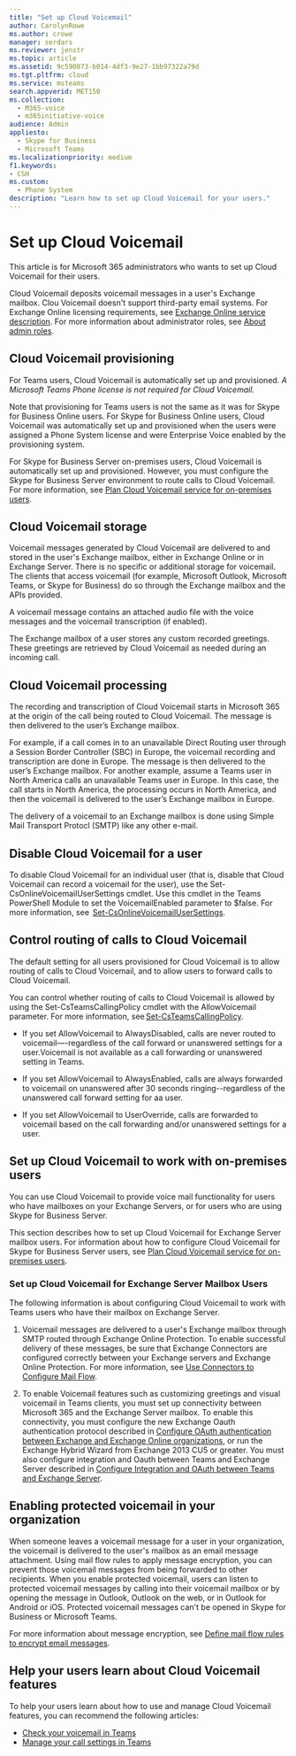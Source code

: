 ```yaml
---
title: "Set up Cloud Voicemail"
author: CarolynRowe
ms.author: crowe
manager: serdars
ms.reviewer: jenstr
ms.topic: article
ms.assetid: 9c590873-b014-4df3-9e27-1bb97322a79d
ms.tgt.pltfrm: cloud
ms.service: msteams
search.appverid: MET150
ms.collection:
  - M365-voice
  - m365initiative-voice
audience: Admin
appliesto:
  - Skype for Business
  - Microsoft Teams
ms.localizationpriority: medium
f1.keywords:
- CSH
ms.custom:
  - Phone System
description: "Learn how to set up Cloud Voicemail for your users."
---
```


# Set up Cloud Voicemail

This article is for Microsoft 365 administrators who wants to set up Cloud Voicemail for their users. 

Cloud Voicemail deposits voicemail messages in a user's Exchange mailbox. Clou Voicemail doesn't support third-party email systems. For Exchange Online licensing requirements, see [Exchange Online service description](/office365/servicedescriptions/exchange-online-service-description/exchange-online-service-description#features-available-to-all-plans). For more information about administrator roles, see [About admin roles](/microsoft-365/admin/add-users/about-admin-roles).

## Cloud Voicemail provisioning

For Teams users, Cloud Voicemail is automatically set up and provisioned. *A Microsoft Teams Phone license is not required for Cloud Voicemail.*

Note that provisioning for Teams users is not the same as it was for Skype for Business Online users. For Skype for Business Online users, Cloud Voicemail was automatically set up and provisioned when the users were assigned a Phone System license and were Enterprise Voice enabled by the provisioning system.

For Skype for Business Server on-premises users, Cloud Voicemail is automatically set up and provisioned. However, you must configure the Skype for Business Server environment to route calls to Cloud Voicemail. For more information, see [Plan Cloud Voicemail service for on-premises users](/skypeforbusiness/hybrid/plan-cloud-voicemail.md). 

## Cloud Voicemail storage

Voicemail messages generated by Cloud Voicemail are delivered to and stored in the user's Exchange mailbox, either in Exchange Online or in Exchange Server. There is no specific or additional storage for voicemail. The clients that access voicemail (for example, Microsoft Outlook, Microsoft Teams, or Skype for Business) do so through the Exchange mailbox and the APIs provided. 

A voicemail message contains an attached audio file with the voice messages and the voicemail transcription (if enabled). 

The Exchange mailbox of a user stores any custom recorded greetings. These greetings are retrieved by Cloud Voicemail as needed during an incoming call. 

## Cloud Voicemail processing 

The recording and transcription of Cloud Voicemail starts in Microsoft 365 at the origin of the call being routed to Cloud Voicemail. The message is then delivered to the user’s Exchange mailbox. 

For example, if a call comes in to an unavailable Direct Routing user through a Session Border Controller (SBC) in Europe, the voicemail recording and transcription are done in Europe. The message is then delivered to the user’s Exchange mailbox. For another example, assume a Teams user in North America calls an unavailable Teams user in Europe. In this case, the call starts in North America, the processing occurs in North America, and then the voicemail is delivered to the user’s Exchange mailbox in Europe. 

The delivery of a voicemail to an Exchange mailbox is done using Simple Mail Transport Protocl (SMTP) like any other e-mail. 

## Disable Cloud Voicemail for a user 

To disable Cloud Voicemail for an individual user (that is, disable that Cloud Voicemail can record a voicemail for the user), use the Set-CsOnlineVoicemailUserSettings cmdlet. Use this cmdlet in the Teams PowerShell Module to set the VoicemailEnabled parameter to $false. For more information, see  [Set-CsOnlineVoicemailUserSettings](/powershell/module/skype/set-csonlinevoicemailusersettings.md). 

## Control routing of calls to Cloud Voicemail 

The default setting for all users provisioned for Cloud Voicemail is to allow routing of calls to Cloud Voicemail, and to allow users to forward calls to Cloud Voicemail. 

You can control whether routing of calls to Cloud Voicemail is allowed by using the Set-CsTeamsCallingPolicy cmdlet with the AllowVoicemail parameter. For more information, see [Set-CsTeamsCallingPolicy](/powershell/module/skype/set-csteamscallingpolicy.md). 

- If you set AllowVoicemail to AlwaysDisabled, calls are never routed to voicemail—-regardless of the call forward or unanswered settings for a user.Voicemail is not available as a call forwarding or unanswered setting in Teams.  

- If you set AllowVoicemail to AlwaysEnabled, calls are always forwarded to voicemail on unanswered after 30 seconds ringing--regardless of the unanswered call forward setting for aa user.  

- If you set AllowVoicemail to UserOverride, calls are forwarded to voicemail based on the call forwarding and/or unanswered settings for a user. 



## Set up Cloud Voicemail to work with on-premises users

You can use Cloud Voicemail to provide voice mail functionality for users who have mailboxes on your Exchange Servers, or for users who are using Skype for Business Server. 

This section describes how to set up Cloud Voicemail for Exchange Server mailbox users. For information about how to configure Cloud Voicemail for Skype for Business Server users, see [Plan Cloud Voicemail service for on-premises users](/skypeforbusiness/hybrid/plan-cloud-voicemail).

### Set up Cloud Voicemail for Exchange Server Mailbox Users

The following information is about configuring Cloud Voicemail to work with Teams  users who have their mailbox on Exchange Server.

1. Voicemail messages are delivered to a user's Exchange mailbox through SMTP routed through Exchange Online Protection. To enable successful delivery of these messages, be sure that Exchange Connectors are configured correctly between your Exchange servers and Exchange Online Protection. For more information, see [Use Connectors to Configure Mail Flow](/exchange/mail-flow-best-practices/use-connectors-to-configure-mail-flow/use-connectors-to-configure-mail-flow).

2. To enable Voicemail features such as customizing greetings and visual voicemail in Teams clients, you must set up connectivity between Microsoft 365 and the Exchange Server mailbox. To enable this connectivity, you must configure the new Exchange Oauth authentication protocol described in [Configure OAuth authentication between Exchange and Exchange Online organizations](/exchange/configure-oauth-authentication-between-exchange-and-exchange-online-organizations-exchange-2013-help), or run the Exchange Hybrid Wizard from Exchange 2013 CU5 or greater. You must also configure integration and Oauth between Teams and Exchange Server described in [Configure Integration and OAuth between Teams and Exchange Server](/skypeforbusiness/deploy/integrate-with-exchange-server/oauth-with-online-and-on-premises).


## Enabling protected voicemail in your organization

When someone leaves a voicemail message for a user in your organization, the voicemail is delivered to the user's mailbox as an email message attachment. Using mail flow rules to apply message encryption, you can prevent those voicemail messages from being forwarded to other recipients. When you enable protected voicemail, users can listen to protected voicemail messages by calling into their voicemail mailbox or by opening the message in Outlook, Outlook on the web, or in Outlook for Android or iOS. Protected voicemail messages can't be opened in Skype for Business or Microsoft Teams.

For more information about message encryption, see [Define mail flow rules to encrypt email messages](/microsoft-365/compliance/define-mail-flow-rules-to-encrypt-email).



## Help your users learn about Cloud Voicemail features

To help your users learn about how to use and manage Cloud Voicemail features, you can recommend the following articles: 

- [Check your voicemail in Teams](https://support.microsoft.com/office/check-your-voicemail-in-teams-f8d568ce-7329-4fe2-a6a2-325ec2e2b419)
- [Manage your call settings in Teams](https://support.microsoft.com/office/manage-your-call-settings-in-teams-456cb611-3477-496f-b31a-6ab752a7595f)
